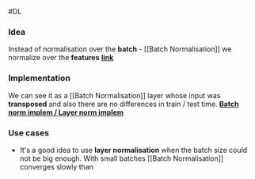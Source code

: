 #DL 

### Idea
Instead of normalisation over the **batch** - [[Batch Normalisation]] we normalize over the **features**
**[link](https://arxiv.org/pdf/1607.06450.pdf)**

### Implementation
We can see it as a [[Batch Normalisation]] layer whose input was **transposed** and also there are no differences in train / test time.
**[Batch norm implem / Layer norm implem](https://colab.research.google.com/drive/1aUwDF7OiWeX5iC1-yJlJLWw6f7lwGtA8#scrollTo=iSYrk1vK7rul)**

### Use cases
* It's a good idea to use **layer normalisation** when the batch size could not be big enough. With small batches [[Batch Normalisation]] converges slowly than 